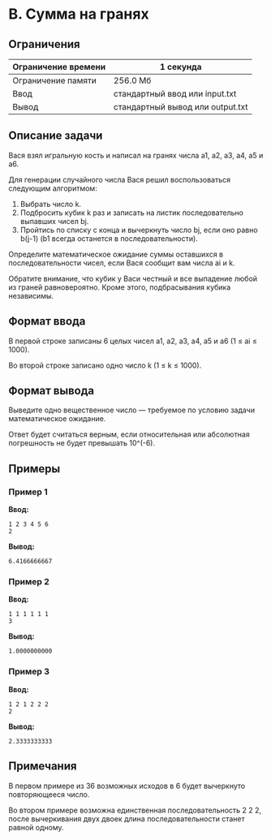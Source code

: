 # B. Сумма на гранях

## Ограничения
 | Ограничение времени | 1 секунда |
 |----------------------|-----------|
 | Ограничение памяти   | 256.0 Мб  |
 | Ввод                 | стандартный ввод или input.txt |
 | Вывод                | стандартный вывод или output.txt |

## Описание задачи

Вася взял игральную кость и написал на гранях числа a1, a2, a3, a4, a5 и a6.

Для генерации случайного числа Вася решил воспользоваться следующим алгоритмом:

1. Выбрать число k.
2. Подбросить кубик k раз и записать на листик последовательно выпавших чисел bj.
3. Пройтись по списку с конца и вычеркнуть число bj, если оно равно b(j-1) (b1 всегда останется в последовательности).

Определите математическое ожидание суммы оставшихся в последовательности чисел, если Вася сообщит вам числа ai и k.

Обратите внимание, что кубик у Васи честный и все выпадение любой из граней равновероятно. Кроме этого, подбрасывания кубика независимы.

## Формат ввода

В первой строке записаны 6 целых чисел a1, a2, a3, a4, a5 и a6 (1 ≤ ai ≤ 1000).

Во второй строке записано одно число k (1 ≤ k ≤ 1000).

## Формат вывода

Выведите одно вещественное число — требуемое по условию задачи математическое ожидание.

Ответ будет считаться верным, если относительная или абсолютная погрешность не будет превышать 10^(-6).

## Примеры

### Пример 1

**Ввод:**
```
1 2 3 4 5 6
2
```

**Вывод:**
```
6.4166666667
```

### Пример 2

**Ввод:**
```
1 1 1 1 1 1
3
```

**Вывод:**
```
1.0000000000
```

### Пример 3

**Ввод:**
```
1 2 1 2 2 2
2
```

**Вывод:**
```
2.3333333333
```

## Примечания

В первом примере из 36 возможных исходов в 6 будет вычеркнуто повторяющееся число.

Во втором примере возможна единственная последовательность 2 2 2, после вычеркивания двух двоек длина последовательности станет равной одному.
